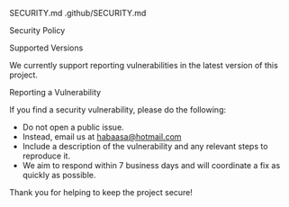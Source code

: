 SECURITY.md
.github/SECURITY.md

Security Policy

Supported Versions

We currently support reporting vulnerabilities in the latest version of this project.

Reporting a Vulnerability

If you find a security vulnerability, please do the following:

- Do not open a public issue.
- Instead, email us at habaasa@hotmail.com
- Include a description of the vulnerability and any relevant steps to reproduce it.
- We aim to respond within 7 business days and will coordinate a fix as quickly as possible.

Thank you for helping to keep the project secure!
